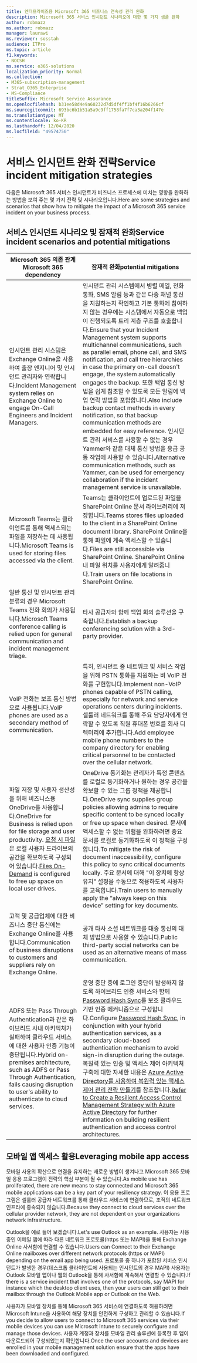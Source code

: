 ```yaml
---
title: 엔터프라이즈용 Microsoft 365 비즈니스 연속성 관리 완화
description: Microsoft 365 서비스 인시던트 시나리오에 대한 몇 가지 샘플 완화
author: robmazz
ms.author: robmazz
manager: laurawi
ms.reviewer: sosstah
audience: ITPro
ms.topic: article
f1.keywords:
- NOCSH
ms.service: o365-solutions
localization_priority: Normal
ms.collection:
- M365-subscription-management
- Strat_O365_Enterprise
- MS-Compliance
titleSuffix: Microsoft Service Assurance
ms.openlocfilehash: b31ee58d4e9a60232d7d5df4ff1bf4f16b6266cf
ms.sourcegitcommit: 693bc6b1b51a5a9c9ff1758fa7f7ca3a204f147e
ms.translationtype: MT
ms.contentlocale: ko-KR
ms.lasthandoff: 12/04/2020
ms.locfileid: "49574750"
---
```

# <a name="service-incident-mitigation-strategies"></a><span data-ttu-id="32af1-103">서비스 인시던트 완화 전략</span><span class="sxs-lookup"><span data-stu-id="32af1-103">Service incident mitigation strategies</span></span>

<span data-ttu-id="32af1-104">다음은 Microsoft 365 서비스 인시던트가 비즈니스 프로세스에 미치는 영향을 완화하는 방법을 보여 주는 몇 가지 전략 및 시나리오입니다.</span><span class="sxs-lookup"><span data-stu-id="32af1-104">Here are some strategies and scenarios that show how to mitigate the impact of a Microsoft 365 service incident on your business process.</span></span>

## <a name="service-incident-scenarios-and-potential-mitigations"></a><span data-ttu-id="32af1-105">서비스 인시던트 시나리오 및 잠재적 완화</span><span class="sxs-lookup"><span data-stu-id="32af1-105">Service incident scenarios and potential mitigations</span></span>

|<span data-ttu-id="32af1-106">Microsoft 365 의존 관계</span><span class="sxs-lookup"><span data-stu-id="32af1-106">Microsoft 365 dependency</span></span>|<span data-ttu-id="32af1-107">잠재적 완화</span><span class="sxs-lookup"><span data-stu-id="32af1-107">potential mitigations</span></span>|
|---------|---------|
|<span data-ttu-id="32af1-108">인시던트 관리 시스템은 Exchange Online을 사용하여 출장 엔지니어 및 인시던트 관리자와 연락합니다.</span><span class="sxs-lookup"><span data-stu-id="32af1-108">Incident Management system relies on Exchange Online to engage On-Call Engineers and Incident Managers.</span></span>|<span data-ttu-id="32af1-109">인시던트 관리 시스템에서 병렬 메일, 전화 통화, SMS 알림 등과 같은 다중 채널 통신을 지원하는지 확인하고 기본 통화에 참여하지 않는 경우에는 시스템에서 자동으로 백업이 진행되도록 트리 계층 구조를 호출합니다.</span><span class="sxs-lookup"><span data-stu-id="32af1-109">Ensure that your Incident Management system supports multichannel communications, such as parallel email, phone call, and SMS notification, and call tree hierarchies in case the primary on-call doesn't engage, the system automatically engages the backup.</span></span> <span data-ttu-id="32af1-110">또한 백업 통신 방법을 쉽게 참조할 수 있도록 모든 알림에 백업 연락 방법을 포함합니다.</span><span class="sxs-lookup"><span data-stu-id="32af1-110">Also include backup contact methods in every notification, so that backup communication methods are embedded for easy reference.</span></span> <span data-ttu-id="32af1-111">인시던트 관리 서비스를 사용할 수 없는 경우 Yammer와 같은 대체 통신 방법을 응급 공동 작업에 사용할 수 있습니다.</span><span class="sxs-lookup"><span data-stu-id="32af1-111">Alternative communication methods, such as Yammer, can be used for emergency collaboration if the incident management service is unavailable.</span></span>|
|<span data-ttu-id="32af1-112">Microsoft Teams는 클라이언트를 통해 액세스되는 파일을 저장하는 데 사용됩니다.</span><span class="sxs-lookup"><span data-stu-id="32af1-112">Microsoft Teams is used for storing files accessed via the client.</span></span>|<span data-ttu-id="32af1-113">Teams는 클라이언트에 업로드된 파일을 SharePoint Online 문서 라이브러리에 저장합니다.</span><span class="sxs-lookup"><span data-stu-id="32af1-113">Teams stores files uploaded to the client in a SharePoint Online document library.</span></span> <span data-ttu-id="32af1-114">SharePoint Online을 통해 파일에 계속 액세스할 수 있습니다.</span><span class="sxs-lookup"><span data-stu-id="32af1-114">Files are still accessible via SharePoint Online.</span></span> <span data-ttu-id="32af1-115">SharePoint Online 내 파일 위치를 사용자에게 알려줍니다.</span><span class="sxs-lookup"><span data-stu-id="32af1-115">Train users on file locations in SharePoint Online.</span></span>|
|<span data-ttu-id="32af1-116">일반 통신 및 인시던트 관리 분류의 경우 Microsoft Teams 전화 회의가 사용됩니다.</span><span class="sxs-lookup"><span data-stu-id="32af1-116">Microsoft Teams conference calling is relied upon for general communication and incident management triage.</span></span>|<span data-ttu-id="32af1-117">타사 공급자와 함께 백업 회의 솔루션을 구축합니다.</span><span class="sxs-lookup"><span data-stu-id="32af1-117">Establish a backup conferencing solution with a 3rd-party provider.</span></span>|
|<span data-ttu-id="32af1-118">VoIP 전화는 보조 통신 방법으로 사용됩니다.</span><span class="sxs-lookup"><span data-stu-id="32af1-118">VoIP phones are used as a secondary method of communication.</span></span>|<span data-ttu-id="32af1-119">특히, 인시던트 중 네트워크 및 서비스 작업을 위해 PSTN 통화를 지원하는 비 VoIP 전화를 구현합니다.</span><span class="sxs-lookup"><span data-stu-id="32af1-119">Implement non-VoIP phones capable of PSTN calling, especially for network and service operations centers during incidents.</span></span> <span data-ttu-id="32af1-120">셀룰러 네트워크를 통해 주요 담당자에게 연락할 수 있도록 직원 휴대폰 번호를 회사 디렉터리에 추가합니다.</span><span class="sxs-lookup"><span data-stu-id="32af1-120">Add employee mobile phone numbers to the company directory for enabling critical personnel to be contacted over the cellular network.</span></span>|
|<span data-ttu-id="32af1-121">파일 저장 및 사용자 생산성을 위해 비즈니스용 OneDrive를 사용합니다.</span><span class="sxs-lookup"><span data-stu-id="32af1-121">OneDrive for Business is relied upon for file storage and user productivity.</span></span> <span data-ttu-id="32af1-122">[요청 시 파일](https://techcommunity.microsoft.com/t5/Microsoft-OneDrive-Blog/OneDrive-Files-On-Demand-For-The-Enterprise/ba-p/117234)은 로컬 사용자 드라이브의 공간을 확보하도록 구성되어 있습니다.</span><span class="sxs-lookup"><span data-stu-id="32af1-122">[Files On-Demand](https://techcommunity.microsoft.com/t5/Microsoft-OneDrive-Blog/OneDrive-Files-On-Demand-For-The-Enterprise/ba-p/117234) is configured to free up space on local user drives.</span></span>|<span data-ttu-id="32af1-123">OneDrive 동기화는 관리자가 특정 콘텐츠를 로컬로 동기화하거나 원하는 경우 공간을 확보할 수 있는 그룹 정책을 제공합니다.</span><span class="sxs-lookup"><span data-stu-id="32af1-123">OneDrive sync supplies group policies allowing admins to require specific content to be synced locally or free up space when desired.</span></span> <span data-ttu-id="32af1-124">문서에 액세스할 수 없는 위험을 완화하려면 중요 문서를 로컬로 동기화하도록 이 정책을 구성합니다.</span><span class="sxs-lookup"><span data-stu-id="32af1-124">To mitigate the risk of document inaccessibility, configure this policy to sync critical documents locally.</span></span> <span data-ttu-id="32af1-125">주요 문서에 대해 "이 장치에 항상 유지" 설정을 수동으로 적용하도록 사용자를 교육합니다.</span><span class="sxs-lookup"><span data-stu-id="32af1-125">Train users to manually apply the “always keep on this device” setting for key documents.</span></span>|
|<span data-ttu-id="32af1-126">고객 및 공급업체에 대한 비즈니스 중단 통신에는 Exchange Online을 사용합니다.</span><span class="sxs-lookup"><span data-stu-id="32af1-126">Communication of business disruptions to customers and suppliers rely on Exchange Online.</span></span>|<span data-ttu-id="32af1-127">공개 타사 소셜 네트워크를 대중 통신의 대체 방법으로 사용할 수 있습니다.</span><span class="sxs-lookup"><span data-stu-id="32af1-127">Public third-party social networks can be used as an alternative means of mass communication.</span></span>
|<span data-ttu-id="32af1-128">ADFS 또는 Pass Through Authentication과 같은 하이브리드 사내 아키텍처가 실패하여 클라우드 서비스에 대한 사용자 인증 기능이 중단됩니다.</span><span class="sxs-lookup"><span data-stu-id="32af1-128">Hybrid on-premises architecture, such as ADFS or Pass Through Authentication, fails causing disruption to user's ability to authenticate to cloud services.</span></span>|<span data-ttu-id="32af1-129">운영 중단 중에 로그인 중단이 발생하지 않도록 하이브리드 인증 서비스와 함께 [Password Hash Sync](https://docs.microsoft.com/azure/active-directory/authentication/concept-resilient-controls#deploy-password-hash-sync-even-if-you-are-federated-or-use-pass-through-authentication)를 보조 클라우드 기반 인증 메커니즘으로 구성합니다.</span><span class="sxs-lookup"><span data-stu-id="32af1-129">Configure [Password Hash Sync](https://docs.microsoft.com/azure/active-directory/authentication/concept-resilient-controls#deploy-password-hash-sync-even-if-you-are-federated-or-use-pass-through-authentication), in conjunction with your hybrid authentication services, as a secondary cloud-based authentication mechanism to avoid sign-in disruption during the outage.</span></span> <span data-ttu-id="32af1-130">복원력 있는 인증 및 액세스 제어 아키텍처 구축에 대한 자세한 내용은 [Azure Active Directory를 사용하여 복원력 있는 액세스 제어 관리 전략 만들기](https://docs.microsoft.com/azure/active-directory/authentication/concept-resilient-controls)를 참조합니다.</span><span class="sxs-lookup"><span data-stu-id="32af1-130">[Refer to Create a Resilient Access Control Management Strategy with Azure Active Directory](https://docs.microsoft.com/azure/active-directory/authentication/concept-resilient-controls) for further information on building resilient authentication and access control architectures.</span></span>|  

## <a name="leveraging-mobile-app-access"></a><span data-ttu-id="32af1-131">모바일 앱 액세스 활용</span><span class="sxs-lookup"><span data-stu-id="32af1-131">Leveraging mobile app access</span></span>

<span data-ttu-id="32af1-132">모바일 사용의 확산으로 연결을 유지하는 새로운 방법이 생겨나고 Microsoft 365 모바일 응용 프로그램이 전략의 핵심 부분이 될 수 있습니다.</span><span class="sxs-lookup"><span data-stu-id="32af1-132">As mobile use has proliferated, there are new means to stay connected and Microsoft 365 mobile applications can be a key part of your resiliency strategy.</span></span> <span data-ttu-id="32af1-133">이 응용 프로그램은 셀룰러 공급자 네트워크를 통해 클라우드 서비스에 연결하므로, 조직의 네트워크 인프라에 종속되지 않습니다.</span><span class="sxs-lookup"><span data-stu-id="32af1-133">Because they connect to cloud services over the cellular provider network, they are not dependent on your organizations network infrastructure.</span></span>

<span data-ttu-id="32af1-134">Outlook을 예로 들어 보겠습니다.</span><span class="sxs-lookup"><span data-stu-id="32af1-134">Let's use Outlook as an example.</span></span> <span data-ttu-id="32af1-135">사용자는 사용 중인 이메일 앱에 따라 다른 네트워크 프로토콜(https 또는 MAPI)을 통해 Exchange Online 사서함에 연결할 수 있습니다.</span><span class="sxs-lookup"><span data-stu-id="32af1-135">Users can Connect to their Exchange Online mailboxes over different network protocols (https or MAPI) depending on the email app being used.</span></span> <span data-ttu-id="32af1-136">프로토콜 중 하나가 포함된 서비스 인시던트가 발생한 경우(데스크톱 클라이언트에 사용되는 인시던트의 경우 MAPI) 사용자는 Outlook 모바일 앱이나 웹의 Outlook을 통해 사서함에 계속해서 연결할 수 있습니다.</span><span class="sxs-lookup"><span data-stu-id="32af1-136">If there is a service incident that involves one of the protocols, say MAPI for instance which the desktop client uses, then your users can still get to their mailbox through the Outlook Mobile app or Outlook on the Web.</span></span>
  
<span data-ttu-id="32af1-137">사용자가 모바일 장치를 통해 Microsoft 365 서비스에 연결하도록 허용하려면 Microsoft Intune을 사용하여 해당 장치를 안전하게 구성하고 관리할 수 있습니다.</span><span class="sxs-lookup"><span data-stu-id="32af1-137">If you decide to allow users to connect to Microsoft 365 services via their mobile devices you can use Microsoft Intune to securely configure and manage those devices.</span></span> <span data-ttu-id="32af1-138">사용자 계정과 장치를 모바일 관리 솔루션에 등록한 후 앱이 다운로드되어 구성되었는지 확인합니다.</span><span class="sxs-lookup"><span data-stu-id="32af1-138">Once the user accounts and devices are enrolled in your mobile management solution ensure that the apps have been downloaded and configured.</span></span>

